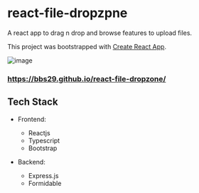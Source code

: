 
# react-file-dropzpne

A react app to drag n drop and browse features to upload files.

This project was bootstrapped with [Create React App](https://github.com/facebook/create-react-app).


![image](https://user-images.githubusercontent.com/60278095/91757288-ecd6d700-eb82-11ea-8eb8-dc653b573d96.png)


### https://bbs29.github.io/react-file-dropzone/


## Tech Stack
- Frontend:
  - Reactjs
  - Typescript
  - Bootstrap
  
- Backend:
  - Express.js
  - Formidable


